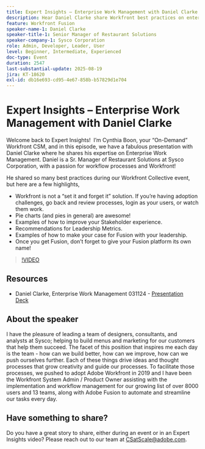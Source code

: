 ```yaml
---
title: Expert Insights – Enterprise Work Management with Daniel Clarke
description: Hear Daniel Clarke share Workfront best practices on enterprise work management, adoption, leadership metrics, and Fusion strategies for success.
feature: Workfront Fusion
speaker-name-1: Daniel Clarke
speaker-title-1: Senior Manager of Restaurant Solutions
speaker-company-1: Sysco Corporation
role: Admin, Developer, Leader, User
level: Beginner, Intermediate, Experienced
doc-type: Event
duration: 2547
last-substantial-update: 2025-08-19
jira: KT-18620
exl-id: db16e693-cd95-4e67-858b-b57829d1e704
---
```

# Expert Insights – Enterprise Work Management with Daniel Clarke

Welcome back to Expert Insights!  I’m Cynthia Boon, your “On-Demand” Workfront CSM, and in this episode, we have a fabulous presentation with Daniel Clarke where he shares his expertise on Enterprise Work Management. Daniel is a Sr. Manager of Restaurant Solutions at Sysco Corporation, with a passion for workflow processes and Workfront!  

He shared so many best practices during our Workfront Collective event, but here are a few highlights,
 
 * Workfront is not a “set it and forget it” solution. If you’re having adoption challenges, go back and review processes, login as your users, or watch them work. 
 * Pie charts (and pies in general) are awesome! 
 * Examples of how to improve your Stakeholder experience. 
 * Recommendations for Leadership Metrics. 
 * Examples of how to make your case for Fusion with your leadership. 
 * Once you get Fusion, don’t forget to give your Fusion platform its own name!  

>[!VIDEO](https://video.tv.adobe.com/v/3469898/?learn=on&enablevpops)

## Resources

 * Daniel Clarke, Enterprise Work Management 031124 - [Presentation Deck](https://nam04.safelinks.protection.outlook.com/?url=https://cdn.experience.workfront.com/Training/Guides/Customer+Success+at+Scale/Adobe+Workfront+Collective+-+Daniel+Clarke+-+March+2024.pdf&data=05|02|csatscale@adobe.com|4308ae2a6beb4130dc6f08dc4926eafc|fa7b1b5a7b34438794aed2c178decee1|0|0|638465678712329711|Unknown|TWFpbGZsb3d8eyJWIjoiMC4wLjAwMDAiLCJQIjoiV2luMzIiLCJBTiI6Ik1haWwiLCJXVCI6Mn0=|0|||&sdata=y14IXCdSk8laYXyfuLcjFNjBDeDjwZZu33nFJmxbx4E=&reserved=0) 

## About the speaker

I have the pleasure of leading a team of designers, consultants, and analysts at Sysco; helping to build menus and marketing for our customers that help them succeed. The facet of this position that inspires me each day is the team - how can we build better, how can we improve, how can we push ourselves further. Each of these things drive ideas and thought processes that grow creativity and guide our processes. To facilitate those processes, we pushed to adopt Adobe Workfront in 2019 and I have been the Workfront System Admin / Product Owner assisting with the implementation and workflow management for our growing list of over 8000 users and 13 teams, along with Adobe Fusion to automate and streamline our tasks every day. 

## Have something to share?

Do you have a great story to share, either during an event or in an Expert Insights video? Please reach out to our team at [CSatScale@adobe.com](mailto:CSatScale@adobe.com).
